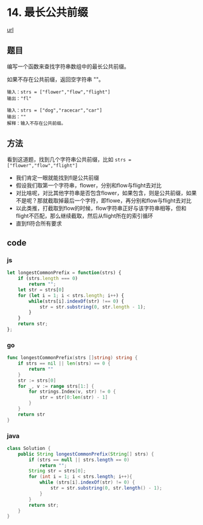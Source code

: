 # 14. 最长公共前缀

[url](https://leetcode-cn.com/problems/longest-common-prefix/)

## 题目

编写一个函数来查找字符串数组中的最长公共前缀。

如果不存在公共前缀，返回空字符串 ""。

```
输入：strs = ["flower","flow","flight"]
输出："fl"

输入：strs = ["dog","racecar","car"]
输出：""
解释：输入不存在公共前缀。
```

## 方法

看到这道题，找到几个字符串公共前缀，比如
`strs = ["flower","flow","flight"]`

- 我们肯定一眼就能找到fl是公共前缀
- 假设我们取第一个字符串，flower，分别和flow与flight去对比
- 对比啥呢，对比其他字符串是否包含flower，如果包含，则是公共前缀，如果不是呢？那就截取掉最后一个字符，即flowe，再分别和flow与flight去对比
- 以此类推，打截取到flow的时候，flow字符串正好与该字符串相等，但和flight不匹配，那么继续截取，然后从flight所在的索引循环
- 直到fl符合所有要求

## code

### js

```js
let longestCommonPrefix = function(strs) {
    if (strs.length === 0)
        return "";
    let str = strs[0]
    for (let i = 1; i < strs.length; i++) {
        while(strs[i].indexOf(str) !== 0) {
            str = str.substring(0, str.length - 1);
        }
    }
    return str;
};
```

### go

```go
func longestCommonPrefix(strs []string) string {
	if strs == nil || len(strs) == 0 {
		return ""
	}
	str := strs[0]
	for _, v := range strs[1:] {
		for strings.Index(v, str) != 0 {
			str = str[0:len(str) - 1]
		}
	}
	return str
}
```

### java

```java
class Solution {
    public String longestCommonPrefix(String[] strs) {
        if (strs == null || strs.length == 0)
            return "";
        String str = strs[0];
        for (int i = 1; i < strs.length; i++){
            while (strs[i].indexOf(str) != 0) {
                str = str.substring(0, str.length() - 1);
            }
        }
        return str;
    }
}
```

